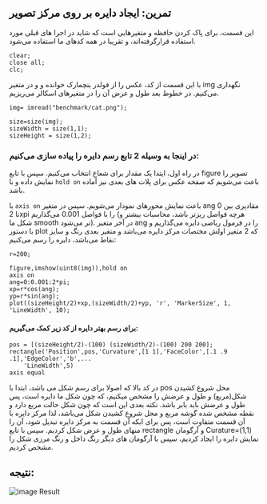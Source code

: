 ## تمرین: ایجاد دایره بر روی مرکز تصویر

این قسمت، برای پاک کردن حافظه و متغیرهایی است که شاید در اجرا های قبلی مورد استفاده قرارگرفته‌اند، و تقریبا در همه کدهای ما استفاده می‌شود.

```
clear;
close all;
clc;
```
با این قسمت از کد، عکس را از فولدر بنچمارک خوانده و و در متغیر img نگهداری می‌کنیم. در خطوط بعد طول و عرض آن را در متغیرهای اسکالر می‌ریزیم. 
```
img= imread("benchmark/cat.png");

size=size(img);
sizeWidth = size(1,1);
sizeHeight = size(1,2);
```
### در اینجا به وسیله 2 تابع رسم دایره را پیاده سازی می‌کنیم:
در راه اول، ایتدا یک مقدار برای شعاع انتخاب می‌کنیم. سپس با تابع figure تصویر را نمایش داده و با ```hold on``` باعث می‌شویم که صفحه عکس برای پلات های بعدی نیز آماده باشد.

 با ```axis on``` باعث نمایش محورهای نمودار می‌شویم. سپس در متغیر ang مقادیری بین 0 تا 2xpi را با فواصل 0.001 می‌گذاریم (هرچه فواصل ریزتر باشد، محاسبات بیشتر و شکل ما smooth تر می‌شود). در آخر متغیر ang را در فرمول ریاضی دایره می‌گذاریم و با دستور plot که 2 متغیر اولش مختصات مرکز دایره می‌باشد و متغیر بعدی رنگ و سایز نقاط می‌باشد، دایره را رسم می‌کنیم:

```
r=200;

figure,imshow(uint8(img)),hold on
axis on
ang=0:0.001:2*pi; 
xp=r*cos(ang);
yp=r*sin(ang);
plot((sizeHeight/2)+xp,(sizeWidth/2)+yp, 'r', 'MarkerSize', 1, 'LineWidth', 10);
```
#### برای رسم بهتر دایره از کد زیر کمک می‌گیریم:
```
pos = [(sizeHeight/2)-(100) (sizeWidth/2)-(100) 200 200];
rectangle('Position',pos,'Curvature',[1 1],'FaceColor',[.1 .9 .1],'EdgeColor','b',...
    'LineWidth',5)
axis equal
```
در کد بالا که اصولا برای رسم شکل می باشد، ابتدا با pos محل شروع کشیدن شکل(مربع) و طول و عرضش را مشخص میکنیم، که چون شکل ما دایره است، پس طول و عرضش باید بابر باشد. نکته بعدی این است که چون شکل حالت مربع دارد و نقطه مشخص شده گوشه مربع و محل شروع کشیدن شکل می‌باشد، لذا مرکز دایره با آن قسمت متفاوت است، پس برای ابکه آن قسمت به مرکز دایره تبدیل شود، آن را منهای طول و عرض شکل کردیم.
سپس با تابع rectangle و آرگومان Curature=(1,1) نمایش دایره را ایجاد کردیم، سپس با آرگومان های دیگر رنگ داخل و رنگ مرزی شکل را مشخص کردیم.
## نتیجه:
![image Result](https://github.com/semnan-university-ai/image-processing-class-002/raw/main/exercises/msg67/asset/midCircle.png)
